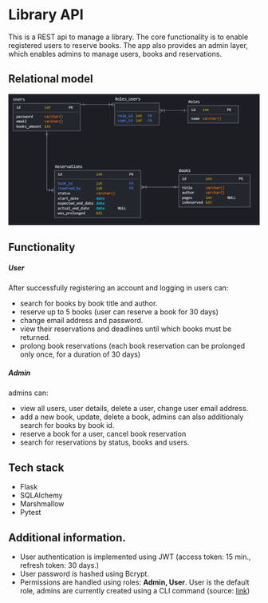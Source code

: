 # Library API
This is a REST api to manage a library. The core functionality is to enable registered users to reserve books. The app also provides an admin layer, which enables admins to manage users, books and reservations.

## Relational model
![alt text](https://github.com/Suijn/Library/blob/master/diagram_erd.PNG?raw=true)

## Functionality
##### User 
After successfully registering an account and logging in users can:
- search for books by book title and author.
- reserve up to 5 books (user can reserve a book for 30 days)
- change email address and password.
- view their reservations and deadlines until which books must be returned.
- prolong book reservations (each book reservation can be prolonged only once, for a duration of 30 days)
##### Admin
admins can:
- view all users, user details, delete a user, change user email address.
- add a new book, update, delete a book, admins can also additionaly search for books by book id.
- reserve a book for a user, cancel book reservation
- search for reservations by status, books and users.

## Tech stack
- Flask
- SQLAlchemy
- Marshmallow
- Pytest

## Additional information.
- User authentication is implemented using JWT (access token: 15 min., refresh token: 30 days.)
- User password is hashed using Bcrypt.
- Permissions are handled using roles: **Admin, User**. User is the default role, admins are currently created using a CLI command (source: [link](https://github.com/Suijn/Library/tree/master/bookstore/commands.py))

